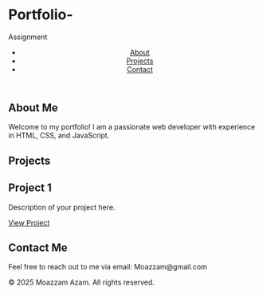 # Portfolio-
Assignment
<!DOCTYPE html>
<html lang="en">
<head>
  <meta charset="UTF-8">
  <meta name="viewport" content="width=device-width, initial-scale=1.0">
  <meta http-equiv="X-UA-Compatible" content="ie=edge">
  <title>Portfolio</title>
  <link rel="stylesheet" href="style.css">
</head>
<body>
  <header>
    <nav>
      <ul>
        <li><a href="#about">About</a></li>
        <li><a href="#projects">Projects</a></li>
        <li><a href="#contact">Contact</a></li>
      </ul>
    </nav>
  </header>

  <section id="about">
    <h1>About Me</h1>
    <p>Welcome to my portfolio! I am a passionate web developer with experience in HTML, CSS, and JavaScript.</p>
  </section>

  <section id="projects">
    <h1>Projects</h1>
    <div class="project">
      <h2>Project 1</h2>
      <p>Description of your project here.</p>
      <a href="https://github.com/your-github-repo" target="_blank">View Project</a>
    </div>
  </section>

  <section id="contact">
    <h1>Contact Me</h1>
    <p>Feel free to reach out to me via email: Moazzam@gmail.com</p>
  </section>

  <footer>
    <p>&copy; 2025 Moazzam Azam. All rights reserved.</p>
  </footer>
</body>
</html>
